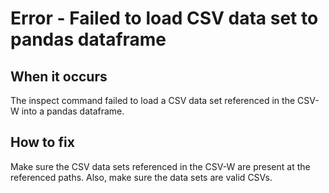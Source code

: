 # Error - Failed to load CSV data set to pandas dataframe

## When it occurs

The inspect command failed to load a CSV data set referenced in the CSV-W into a pandas dataframe.

## How to fix

Make sure the CSV data sets referenced in the CSV-W are present at the referenced paths. Also, make sure the data sets are valid CSVs.
